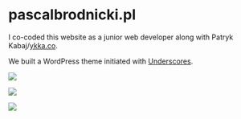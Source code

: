 # pascalbrodnicki.pl

I co-coded this website as a junior web developer along with Patryk Kabaj/[ykka.co](http://ykka.co/). 

We built a WordPress theme initiated with [Underscores](http://underscores.me/).   




![](http://img.aleksandragajda.com/pascal-land.png)

![](http://img.aleksandragajda.com/pascal-more.gif)

![](http://img.aleksandragajda.com/pascal-tasks.gif)

